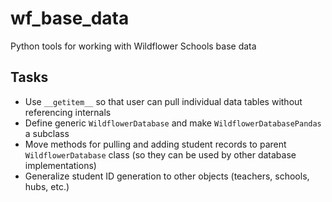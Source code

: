 # wf_base_data

Python tools for working with Wildflower Schools base data

## Tasks
* Use `__getitem__` so that user can pull individual data tables without referencing internals
* Define generic `WildflowerDatabase` and make `WildflowerDatabasePandas` a subclass
* Move methods for pulling and adding student records to parent `WildflowerDatabase` class (so they can be used by other database implementations)
* Generalize student ID generation to other objects (teachers, schools, hubs, etc.)
